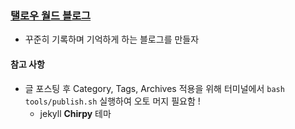 ### [탤로우 월드 블로그](https://taehyungk.github.io/)

- 꾸준히 기록하며 기억하게 하는 블로그를 만들자


#### 참고 사항
* 글 포스팅 후 Category, Tags, Archives 적용을 위해 터미널에서 `bash tools/publish.sh` 실행하여 오토 머지 필요함 !
  * jekyll **Chirpy** 테마
